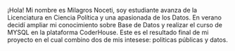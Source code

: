 ¡Hola! Mi nombre es Milagros Noceti,  soy estudiante avanza de la Licenciatura en Ciencia Política y una apasionada de los Datos. 
En verano decidí ampliar mi conocimiento sobre Base de Datos y realizar el curso de MYSQL en la plataforma CoderHouse. 
Este es el resultado final de mi proyecto en el cual combino dos de mis intesese: politicas públicas y datos.
